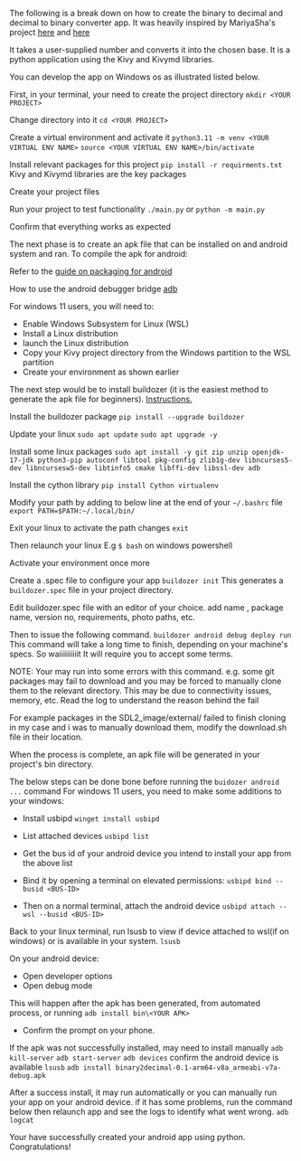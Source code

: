 The following is a break down on how to create the binary to decimal and decimal to binary converter app. It was heavily inspired by MariyaSha's project [here](https://www.youtube.com/watch?v=ah3JeHAfM0M) and [here](https://github.com/MariyaSha/BinarytoDecimal)

It takes a user-supplied number and converts it into the chosen base. It is a python application using the Kivy and Kivymd libraries.

You can develop the app on Windows os as illustrated listed below.

First, in your terminal, your need to create the project directory
`mkdir <YOUR PROJECT>`

Change directory into it
`cd <YOUR PROJECT>`

Create a virtual environment and activate it
`python3.11 -m venv <YOUR VIRTUAL ENV NAME>`
`source <YOUR VIRTUAL ENV NAME>/bin/activate`

Install relevant packages for this project
`pip install -r requirments.txt`
Kivy and Kivymd libraries are the key packages

Create your project files


Run your project to test functionality
`./main.py` or `python -m main.py`

Confirm that everything works as expected

The next phase is to create an apk file that can be installed on and android system and ran.
To compile the apk for android:

Refer to the [guide on packaging for android](https://kivy.org/doc/stable/guide/packaging-android.html#packaging-android)

How to use the android debugger bridge [adb](https://developer.android.com/tools/adb)

For windows 11 users, you will need to:

- Enable Windows Subsystem for Linux (WSL)
- Install a Linux distribution
- launch the Linux distribution
- Copy your Kivy project directory from the Windows partition to the WSL partition
- Create your environment as shown earlier


The next step would be to install buildozer (it is the easiest method to generate the apk file for beginners). [Instructions.](https://buildozer.readthedocs.io/en/latest/installation.html)

Install the buildozer package
`pip install --upgrade buildozer`

Update your linux
`sudo apt update`
`sudo apt upgrade -y`

Install some linux packages
`sudo apt install -y git zip unzip openjdk-17-jdk python3-pip autoconf libtool pkg-config zlib1g-dev libncurses5-dev libncursesw5-dev libtinfo5 cmake libffi-dev libssl-dev adb`

Install the cython library
`pip install Cython virtualenv`

Modify your path by adding to below line at the end of your `~/.bashrc` file
`export PATH=$PATH:~/.local/bin/`

Exit your linux to activate the path changes
`exit`

Then relaunch your linux
E.g `$ bash` on windows powershell

Activate your environment once more

Create a .spec file to configure your app
`buildozer init`
This generates a `buildozer.spec` file in your project directory.

Edit buildozer.spec file with an editor of your choice.
add name , package name, version no, requirements, photo paths, etc.


Then to issue the following command.
`buildozer android debug deploy run`
This command will take a long time to finish, depending on your machine's specs. So waiiiiiiiiiit
It will require you to accept some terms.

NOTE:
Your may run into some errors with this command.
e.g. some git packages may fail to download and you may be forced to manually clone them to the relevant directory. This may be due to connectivity issues, memory, etc. Read the log to understand the reason behind the fail

For example packages in the SDL2_image/external/ failed to finish cloning in my case and i was to manually download them, modify the download.sh file in their location.

When the process is complete, an apk file will be generated in your project's bin directory.

The below steps can be done bone before running the `buidozer android ...` command
For windows 11 users, you need to make some additions to your windows:
- Install usbipd
`winget install usbipd`
- List attached devices
`usbipd list`
- Get the bus id of your android device you intend to install your app from the above list

- Bind it by opening a terminal on elevated permissions:
`usbipd bind --busid <BUS-ID>`

- Then on a normal terminal, attach the android device
`usbipd attach --wsl --busid <BUS-ID>`

Back to your linux terminal, run lsusb to view if device attached to wsl(if on windows) or is available in your system.
`lsusb`

On your android device:
- Open developer options
- Open debug mode

This will happen after the apk has been generated, from automated process, or running `adb install bin\<YOUR APK>`
- Confirm the prompt on your phone.


If the apk was not successfully installed, may need to install manually
`adb kill-server`
`adb start-server`
`adb devices` confirm the android device is available
`lsusb`
`adb install binary2decimal-0.1-arm64-v8a_armeabi-v7a-debug.apk`

After a success install, it may run automatically or you can manually run your app on your android device.
if it has some problems, run the command below then relaunch app and see the logs to identify what went wrong.
`adb logcat`


Your have successfully created your android app using python. Congratulations!
